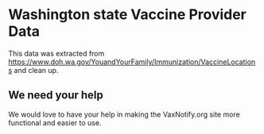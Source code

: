 # Washington state Vaccine Provider Data

This data was extracted from https://www.doh.wa.gov/YouandYourFamily/Immunization/VaccineLocations and clean up. 

## We need your help
We would love to have your help in making the VaxNotify.org site more functional and easier to use. 
